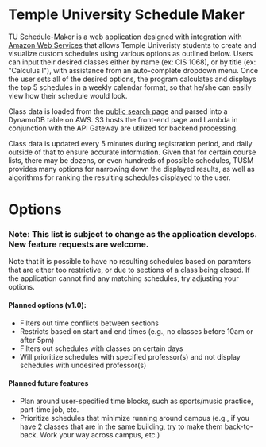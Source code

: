 # Temple University Schedule Maker
TU Schedule-Maker is a web application designed with integration with <a href="https://aws.amazon.com/">Amazon Web Services</a> that allows Temple Univeristy students to create and visualize custom schedules using various options as outlined below. Users can input their desired classes either by name (ex: CIS 1068), or by title (ex: "Calculus I"), with assistance from an auto-complete dropdown menu. Once the user sets all of the desired options, the program calculates and displays the top 5 schedules in a weekly calendar format, so that he/she can easily view how their schedule would look.

Class data is loaded from the <a href="https://prd-wlssb.temple.edu/prod8/bwckschd.p_disp_dyn_sched">public search page</a> and parsed into a DynamoDB table on AWS. S3 hosts the front-end page and Lambda in conjunction with the API Gateway are utilized for backend processing.

Class data is updated every 5 minutes during registration period, and daily outside of that to ensure accurate information. Given that for certain course lists, there may be dozens, or even hundreds of possible schedules, TUSM provides many options for narrowing down the displayed results, as well as algorithms for ranking the resulting schedules displayed to the user.

<h1>Options</h1>
<h3>Note: This list is subject to change as the application develops. New feature requests are welcome.</h3>

Note that it is possible to have no resulting schedules based on paramters that are either too restrictive, or due to sections of a class being closed. If the application cannot find any matching schedules, try adjusting your options.

<h4>Planned options (v1.0):</h5>
<ul>
  <li>Filters out time conflicts between sections</li>
  <li>Restricts based on start and end times (e.g., no classes before 10am or after 5pm)</li>
  <li>Filters out schedules with classes on certain days</li>
  <li>Will prioritize schedules with specified professor(s) and not display schedules with undesired professor(s)</li>
</ul>

<h4>Planned future features</h4>
<ul>
    <li>Plan around user-specified time blocks, such as sports/music practice, part-time job, etc.</li>
    <li>Prioritize schedules that minimize running around campus (e.g., if you have 2 classes that are in the same building, try to make them back-to-back. Work your way across campus, etc.)</li>
